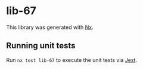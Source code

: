 # lib-67

This library was generated with [Nx](https://nx.dev).

## Running unit tests

Run `nx test lib-67` to execute the unit tests via [Jest](https://jestjs.io).
